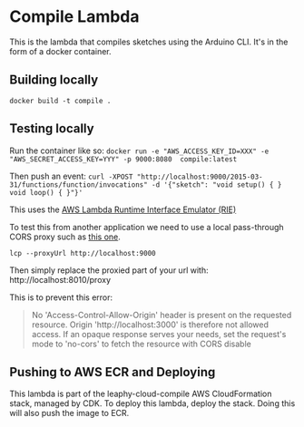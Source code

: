 # Compile Lambda
This is the lambda that compiles sketches using the Arduino CLI. It's in the form of a docker container.

## Building locally
`docker build -t compile .`

## Testing locally
Run the container like so:
`docker run -e "AWS_ACCESS_KEY_ID=XXX" -e "AWS_SECRET_ACCESS_KEY=YYY" -p 9000:8080  compile:latest`

Then push an event:
`curl -XPOST "http://localhost:9000/2015-03-31/functions/function/invocations" -d '{"sketch": "void setup() { } void loop() { }"}'`

This uses the [AWS Lambda Runtime Interface Emulator (RIE)](https://docs.aws.amazon.com/lambda/latest/dg/images-test.html)

To test this from another application we need to use a local pass-through CORS proxy such as [this one](https://github.com/garmeeh/local-cors-proxy).

`lcp --proxyUrl http://localhost:9000` 

Then simply replace the proxied part of your url with: http://localhost:8010/proxy

This is to prevent this error:

>No 'Access-Control-Allow-Origin' header is present on the requested resource. Origin 'http://localhost:3000' is therefore not allowed access. If an opaque response serves your needs, set the request's mode to 'no-cors' to fetch the resource with CORS disable


## Pushing to AWS ECR and Deploying
This lambda is part of the leaphy-cloud-compile AWS CloudFormation stack, managed by CDK. To deploy this lambda, deploy the stack. 
Doing this will also push the image to ECR. 